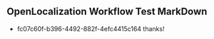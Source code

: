 ## OpenLocalization Workflow Test MarkDown
* fc07c60f-b396-4492-882f-4efc4415c164 thanks!

<!--HONumber=Jul16_HO4-->



